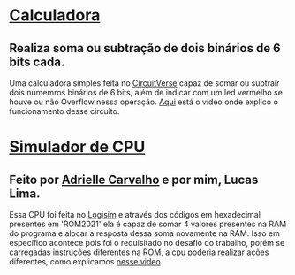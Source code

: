 <h1><a href="https://github.com/LucasDSL/Faculdade/tree/main/Projeto%20de%20Circuitos%20Lógicos/calculadora">Calculadora</a></h1>
<h2>Realiza soma ou subtração de dois binários de 6 bits cada.</h2>
<p>Uma calculadora simples feita no <a href='https://circuitverse.org/'>CircuitVerse</a>
capaz de somar ou subtrair dois númemros binários de 6 bits, além de indicar com um led vermelho se houve
ou não Overflow nessa operação. <a href='https://youtu.be/GVONuVKCOQ0'>Aqui</a> está o vídeo onde explico o funcionamento desse circuito.</p>
<h1><a href="https://github.com/LucasDSL/Faculdade/tree/main/Projeto%20de%20Circuitos%20Lógicos/cpu">Simulador de CPU</a></h1>
<h2>Feito por <a href='https://www.linkedin.com/in/adrielle-carvalho-0571761a4'>Adrielle Carvalho</a> e por mim, Lucas Lima.</h2> 
<p>Essa CPU foi feita no <a href='http://www.cburch.com/logisim/'>Logisim<a/> e através dos códigos em hexadecimal presentes em 'ROM2021' ela é capaz de somar 
4 valores presentes na RAM do programa e alocar a resposta dessa soma novamente na RAM. Isso em específico acontece pois foi o requisitado no desafio do trabalho, 
porém se carregadas instruções diferentes na ROM, a cpu poderia realizar ações diferentes, como explicamos <a href='https://www.youtube.com/watch?v=WPl5P5GgTOY'>nesse video</a>.</p>
